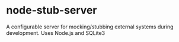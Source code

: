node-stub-server
================

A configurable server for mocking/stubbing external systems during development. Uses Node.js and SQLite3
